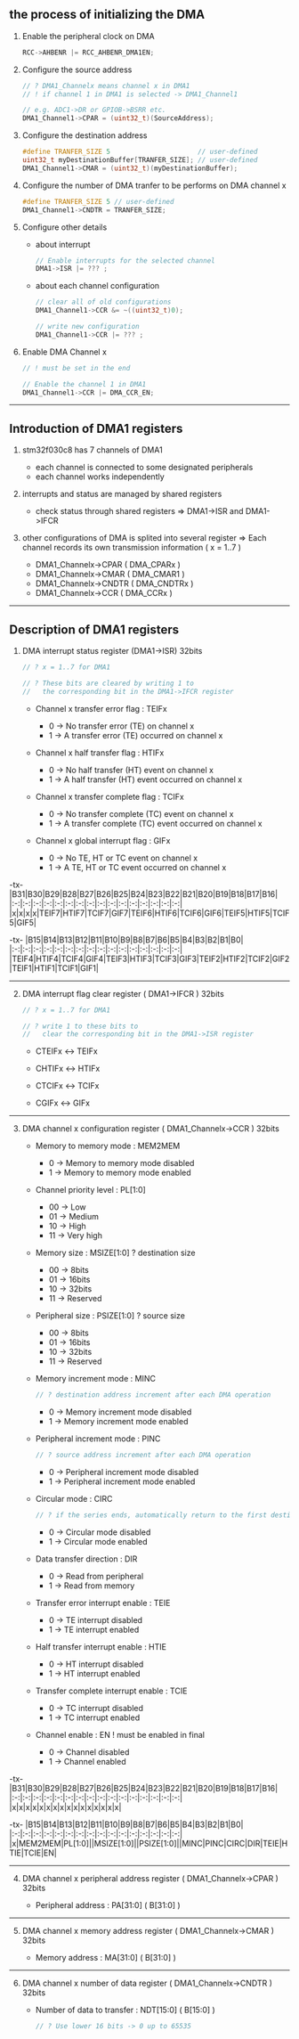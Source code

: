 ## the process of initializing the DMA

1. Enable the peripheral clock on DMA
    ```C
    RCC->AHBENR |= RCC_AHBENR_DMA1EN;
    ```

2. Configure the source address
    ```C
    // ? DMA1_Channelx means channel x in DMA1
    // ! if channel 1 in DMA1 is selected -> DMA1_Channel1

    // e.g. ADC1->DR or GPIOB->BSRR etc.
    DMA1_Channel1->CPAR = (uint32_t)(SourceAddress);
    ```

3. Configure the destination address
    ```C
    #define TRANFER_SIZE 5                      // user-defined
    uint32_t myDestinationBuffer[TRANFER_SIZE]; // user-defined
    DMA1_Channel1->CMAR = (uint32_t)(myDestinationBuffer);
    ```

4. Configure the number of DMA tranfer to be performs on DMA channel x
    ```C
    #define TRANFER_SIZE 5 // user-defined
    DMA1_Channel1->CNDTR = TRANFER_SIZE;
    ```

5. Configure other details

    * about interrupt
      ```C
      // Enable interrupts for the selected channel
      DMA1->ISR |= ??? ;
      ```

    * about each channel configuration
      ```C
      // clear all of old configurations
      DMA1_Channel1->CCR &= ~((uint32_t)0);

      // write new configuration
      DMA1_Channel1->CCR |= ??? ;
      ```

6. Enable DMA Channel x
    ```C
    // ! must be set in the end

    // Enable the channel 1 in DMA1
    DMA1_Channel1->CCR |= DMA_CCR_EN;
    ```

---
## Introduction of DMA1 registers

1. stm32f030c8 has 7 channels of DMA1
    - each channel is connected to some designated peripherals
    - each channel works independently
  
2. interrupts and status are managed by shared registers
    - check status through shared registers
      => DMA1->ISR and DMA1->IFCR
  
3. other configurations of DMA is splited into several register
    => Each channel records its own transmission information ( x = 1..7 )
    - DMA1_Channelx->CPAR  ( DMA_CPARx )
    - DMA1_Channelx->CMAR  ( DMA_CMAR1 )
    - DMA1_Channelx->CNDTR ( DMA_CNDTRx )
    - DMA1_Channelx->CCR   ( DMA_CCRx )

---
## Description of DMA1 registers

1. DMA interrupt status register (DMA1->ISR) 32bits
    ```C
    // ? x = 1..7 for DMA1

    // ? These bits are cleared by writing 1 to
    //   the corresponding bit in the DMA1->IFCR register
    ```
    * Channel x transfer error flag : TEIFx
      - 0 -> No transfer error (TE) on channel x
      - 1 -> A transfer error (TE) occurred on channel x
    
    * Channel x half transfer flag : HTIFx
      - 0 -> No half transfer (HT) event on channel x
      - 1 -> A half transfer (HT) event occurred on channel x

    * Channel x transfer complete flag : TCIFx
      - 0 -> No transfer complete (TC) event on channel x
      - 1 -> A transfer complete (TC) event occurred on channel x

    * Channel x global interrupt flag : GIFx
      - 0 -> No TE, HT or TC event on channel x
      - 1 -> A TE, HT or TC event occurred on channel x

-tx-
|B31|B30|B29|B28|B27|B26|B25|B24|B23|B22|B21|B20|B19|B18|B17|B16|
|:-:|:-:|:-:|:-:|:-:|:-:|:-:|:-:|:-:|:-:|:-:|:-:|:-:|:-:|:-:|:-:|
|x|x|x|x|TEIF7|HTIF7|TCIF7|GIF7|TEIF6|HTIF6|TCIF6|GIF6|TEIF5|HTIF5|TCIF5|GIF5|

-tx-
|B15|B14|B13|B12|B11|B10|B9|B8|B7|B6|B5|B4|B3|B2|B1|B0|
|:-:|:-:|:-:|:-:|:-:|:-:|:-:|:-:|:-:|:-:|:-:|:-:|:-:|:-:|:-:|:-:|
|TEIF4|HTIF4|TCIF4|GIF4|TEIF3|HTIF3|TCIF3|GIF3|TEIF2|HTIF2|TCIF2|GIF2|TEIF1|HTIF1|TCIF1|GIF1|

---
2. DMA interrupt flag clear register ( DMA1->IFCR ) 32bits
    ```C
    // ? x = 1..7 for DMA1

    // ? write 1 to these bits to 
    //   clear the corresponding bit in the DMA1->ISR register
    ```
    * CTEIFx <-> TEIFx

    * CHTIFx <-> HTIFx

    * CTCIFx <-> TCIFx

    * CGIFx  <-> GIFx

---
3. DMA channel x configuration register ( DMA1_Channelx->CCR ) 32bits

    * Memory to memory mode : MEM2MEM
      - 0 -> Memory to memory mode disabled
      - 1 -> Memory to memory mode enabled

    * Channel priority level : PL[1:0]
      - 00 -> Low
      - 01 -> Medium
      - 10 -> High
      - 11 -> Very high

    * Memory size : MSIZE[1:0]
      ? destination size
      - 00 ->  8bits
      - 01 -> 16bits
      - 10 -> 32bits
      - 11 -> Reserved

    * Peripheral size : PSIZE[1:0]
      ? source size
      - 00 ->  8bits
      - 01 -> 16bits
      - 10 -> 32bits
      - 11 -> Reserved

    * Memory increment mode : MINC
      ```C
      // ? destination address increment after each DMA operation
      ```
      - 0 -> Memory increment mode disabled
      - 1 -> Memory increment mode enabled

    * Peripheral increment mode : PINC
      ```C
      // ? source address increment after each DMA operation
      ```
      - 0 -> Peripheral increment mode disabled
      - 1 -> Peripheral increment mode enabled

    * Circular mode : CIRC
      ```C
      // ? if the series ends, automatically return to the first destination address
      ```
      - 0 -> Circular mode disabled
      - 1 -> Circular mode enabled

    * Data transfer direction : DIR
      - 0 -> Read from peripheral
      - 1 -> Read from memory

    * Transfer error interrupt enable : TEIE
      - 0 -> TE interrupt disabled
      - 1 -> TE interrupt enabled

    * Half transfer interrupt enable : HTIE
      - 0 -> HT interrupt disabled
      - 1 -> HT interrupt enabled

    * Transfer complete interrupt enable : TCIE
      - 0 -> TC interrupt disabled
      - 1 -> TC interrupt enabled

    * Channel enable : EN
      ! must be enabled in final
      - 0 -> Channel disabled
      - 1 -> Channel enabled

-tx-
|B31|B30|B29|B28|B27|B26|B25|B24|B23|B22|B21|B20|B19|B18|B17|B16|
|:-:|:-:|:-:|:-:|:-:|:-:|:-:|:-:|:-:|:-:|:-:|:-:|:-:|:-:|:-:|:-:|
|x|x|x|x|x|x|x|x|x|x|x|x|x|x|x|x|

-tx-
|B15|B14|B13|B12|B11|B10|B9|B8|B7|B6|B5|B4|B3|B2|B1|B0|
|:-:|:-:|:-:|:-:|:-:|:-:|:-:|:-:|:-:|:-:|:-:|:-:|:-:|:-:|:-:|:-:|
|x|MEM2MEM|PL[1:0]||MSIZE[1:0]||PSIZE[1:0]||MINC|PINC|CIRC|DIR|TEIE|HTIE|TCIE|EN|

---
4. DMA channel x peripheral address register ( DMA1_Channelx->CPAR ) 32bits

    * Peripheral address : PA[31:0] ( B[31:0] )

---
5.  DMA channel x memory address register ( DMA1_Channelx->CMAR ) 32bits

    * Memory address : MA[31:0] ( B[31:0] )

---
6. DMA channel x number of data register ( DMA1_Channelx->CNDTR ) 32bits

    * Number of data to transfer : NDT[15:0] ( B[15:0] )
      ```C
      // ? Use lower 16 bits -> 0 up to 65535
      ```
